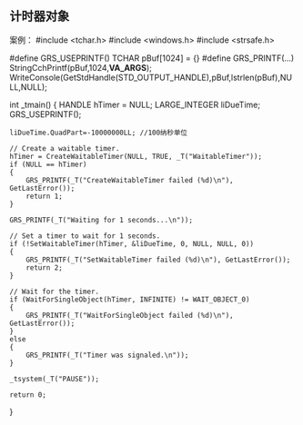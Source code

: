 ## 计时器对象


案例：
#include <tchar.h>
#include <windows.h>
#include <strsafe.h>

#define GRS_USEPRINTF() TCHAR pBuf[1024] = {}
#define GRS_PRINTF(...) \
	StringCchPrintf(pBuf,1024,__VA_ARGS__);\
	WriteConsole(GetStdHandle(STD_OUTPUT_HANDLE),pBuf,lstrlen(pBuf),NULL,NULL);

int _tmain()
{
	HANDLE hTimer = NULL;
	LARGE_INTEGER liDueTime;
	GRS_USEPRINTF();

	liDueTime.QuadPart=-10000000LL; //100纳秒单位  

	// Create a waitable timer.
	hTimer = CreateWaitableTimer(NULL, TRUE, _T("WaitableTimer"));
	if (NULL == hTimer)
	{
		GRS_PRINTF(_T("CreateWaitableTimer failed (%d)\n"), GetLastError());
		return 1;
	}

	GRS_PRINTF(_T("Waiting for 1 seconds...\n"));

	// Set a timer to wait for 1 seconds.
	if (!SetWaitableTimer(hTimer, &liDueTime, 0, NULL, NULL, 0))
	{
		GRS_PRINTF(_T("SetWaitableTimer failed (%d)\n"), GetLastError());
		return 2;
	}

	// Wait for the timer.
	if (WaitForSingleObject(hTimer, INFINITE) != WAIT_OBJECT_0)
	{
		GRS_PRINTF(_T("WaitForSingleObject failed (%d)\n"), GetLastError());
	}
	else
	{
		GRS_PRINTF(_T("Timer was signaled.\n"));
	}

	_tsystem(_T("PAUSE"));

	return 0;
}
